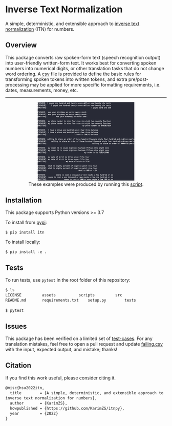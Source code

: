 # Inverse Text Normalization

A simple, deterministic, and extensible approach to [inverse text normalization](https://www.google.com/search?q=inverse+text+normalization) (ITN) for numbers.

## Overview

This package converts raw spoken-form text (speech recognition output) into user-friendly written-form text. It works best for converting spoken numbers into numerical digits, or other translation tasks that do not change word ordering. A [csv](https://github.com/Brandhsu/itnpy/blob/master/assets/vocab.csv) file is provided to define the basic rules for transforming spoken tokens into written tokens, and extra pre/post-processing may be applied for more specific formatting requirements, i.e. dates, measurements, money, etc.

---

<div align="center">
    <img src="https://raw.githubusercontent.com/KarimZS/itnpy/master/assets/example.png" width=60%>
</div>

<div align="center">
    These examples were produced by running this <a href="https://github.com/KarimZS/itnpy/blob/master/scripts/docs.py">script</a>.
</div>

## Installation

This package supports Python versions >= 3.7

To install from [pypi](https://pypi.org/project/itnpy):

```shell
$ pip install itn
```

To install locally:

```shell
$ pip install -e .
```

## Tests

To run tests, use `pytest` in the root folder of this repository:

```shell
$ ls
LICENSE			assets			scripts			src
README.md		requirements.txt	setup.py		tests

$ pytest
```

## Issues

This package has been verified on a limited set of [test-cases](https://github.com/KarimZS/itnpy/tree/master/tests/assets/). For any translation mistakes, feel free to open a pull request and update [failing.csv](https://github.com/KarimZS/itnpy/blob/master/tests/assets/inverse_normalize_numbers/failing.csv) with the input, expected output, and mistake; thanks!

## Citation

If you find this work useful, please consider citing it.

```
@misc{hsu2022itn,
  title        = {A simple, deterministic, and extensible approach to inverse text normalization for numbers},
  author       = {KarimZS},
  howpublished = {https://github.com/KarimZS/itnpy},
  year         = {2022}
}
```
